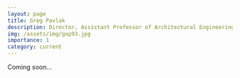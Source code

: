 ```yaml
---
layout: page
title: Greg Pavlak
description: Director, Assistant Professor of Architectural Engineering
img: /assets/img/gxp93.jpg
importance: 1
category: current
---
```


Coming soon...
